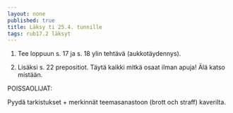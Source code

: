 ```yaml
---
layout: none
published: true
title: Läksy ti 25.4. tunnille
tags: rub17.2 läksyt
---
```

1. Tee loppuun s. 17 ja s. 18 ylin tehtävä (aukkotäydennys). 

2. Lisäksi s. 22 prepositiot. Täytä kaikki mitkä osaat ilman apuja! Älä katso mistään.

POISSAOLIJAT:

Pyydä tarkistukset + merkinnät teemasanastoon (brott och straff) kaverilta.